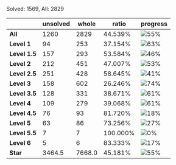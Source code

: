Solved: 1569, All: 2829

| |unsolved|whole|ratio|progress|
|----|----|----|----|----|
|**All**| 1260 | 2829 | 44.539%| ![55%](https://progress-bar.dev/55?title=All) |
|**Level 1**| 94 | 253 | 37.154%| ![63%](https://progress-bar.dev/63?title=Level+1++)|
|**Level 1.5**| 157 | 293 | 53.584%| ![46%](https://progress-bar.dev/46?title=Level+1.5)|
|**Level 2**| 212 | 451 | 47.007%| ![53%](https://progress-bar.dev/53?title=Level+2++)|
|**Level 2.5**| 251 | 428 | 58.645%| ![41%](https://progress-bar.dev/41?title=Level+2.5)|
|**Level 3**| 158 | 602 | 26.246%| ![74%](https://progress-bar.dev/74?title=Level+3++)|
|**Level 3.5**| 128 | 331 | 38.671%| ![61%](https://progress-bar.dev/61?title=Level+3.5)|
|**Level 4**| 109 | 279 | 39.068%| ![61%](https://progress-bar.dev/61?title=Level+4++)|
|**Level 4.5**| 76 | 93 | 81.720%| ![18%](https://progress-bar.dev/18?title=Level+4.5)|
|**Level 5**| 63 | 86 | 73.256%| ![27%](https://progress-bar.dev/27?title=Level+5++)|
|**Level 5.5**| 7 | 7 | 100.000%| ![0%](https://progress-bar.dev/0?title=Level+5.5)|
|**Level 6**| 5 | 6 | 83.333%| ![17%](https://progress-bar.dev/17?title=Level+6++)|
|**Star**|3464.5 | 7668.0 |45.181%| ![55%](https://progress-bar.dev/55?title=Star) |
